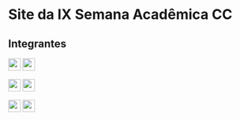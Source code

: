 # Site da IX Semana Acadêmica CC

## Integrantes


<a href="https://github.com/anahartmann"> <img src="https://img.shields.io/badge/-Ana Paula-000?&logo=github" height="25"></a>
<a href="https://github.com/kerby509"> <img src="https://img.shields.io/badge/-Kerby Lovince-000?&logo=github" height="25"></a>

<a href="https://github.com/Leparfait22"> <img src="https://img.shields.io/badge/-Leparfait-000?&logo=github" height="25"></a>
<a href="https://github.com/matth3wss"> <img src="https://img.shields.io/badge/-Matheus Henrique Rodrigues da Costa-000?&logo=github" height="25"></a>

<a href="https://github.com/MatheusZuchiBalbinot"> <img src="https://img.shields.io/badge/-Matheus Zuchi Balbinot-000?&logo=github" height="25"></a>
<a href="https://github.com/Ruan2PVS9"> <img src="https://img.shields.io/badge/-Ruan P Vitkoski de Souza-000?&logo=github" height="25"></a>
